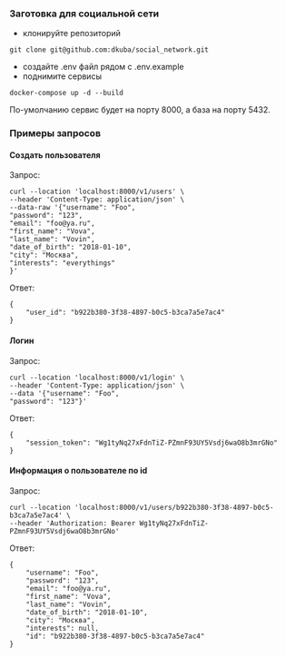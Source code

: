 ### Заготовка для социальной сети


- клонируйте репозиторий

```commandline
git clone git@github.com:dkuba/social_network.git
```

- создайте .env файл рядом c .env.example
- поднимите сервисы
```commandline
docker-compose up -d --build
```

По-умолчанию сервис будет на порту 8000, а база на порту 5432.

### Примеры запросов

#### Создать пользователя

Запрос:
```curl
curl --location 'localhost:8000/v1/users' \
--header 'Content-Type: application/json' \
--data-raw '{"username": "Foo",
"password": "123",
"email": "foo@ya.ru",
"first_name": "Vova",
"last_name": "Vovin",
"date_of_birth": "2018-01-10",
"city": "Москва",
"interests": "everythings"
}'
```

Ответ:

```commandline
{
    "user_id": "b922b380-3f38-4897-b0c5-b3ca7a5e7ac4"
}
```

#### Логин

Запрос:
```curl
curl --location 'localhost:8000/v1/login' \
--header 'Content-Type: application/json' \
--data '{"username": "Foo",
"password": "123"}'
```

Ответ:
```commandline
{
    "session_token": "Wg1tyNq27xFdnTiZ-PZmnF93UY5Vsdj6waO8b3mrGNo"
}
```

#### Информация о пользователе по id

Запрос:

```curl
curl --location 'localhost:8000/v1/users/b922b380-3f38-4897-b0c5-b3ca7a5e7ac4' \
--header 'Authorization: Bearer Wg1tyNq27xFdnTiZ-PZmnF93UY5Vsdj6waO8b3mrGNo'
```

Ответ:
```commandline
{
    "username": "Foo",
    "password": "123",
    "email": "foo@ya.ru",
    "first_name": "Vova",
    "last_name": "Vovin",
    "date_of_birth": "2018-01-10",
    "city": "Москва",
    "interests": null,
    "id": "b922b380-3f38-4897-b0c5-b3ca7a5e7ac4"
}
```
